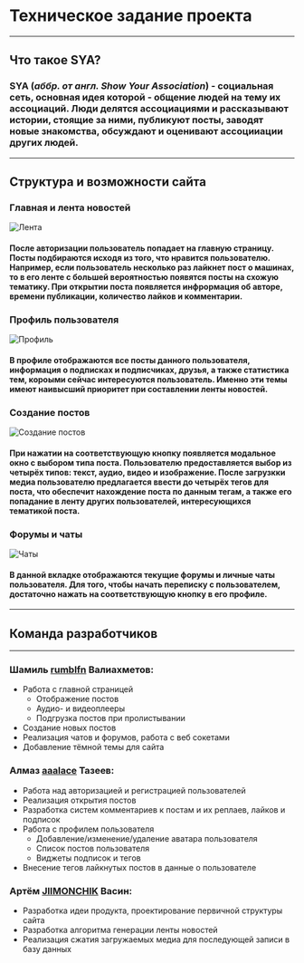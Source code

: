 # Техническое задание проекта
____
## Что такое SYA?
### **SYA** (*аббр. от англ. Show Your Association*) - социальная сеть, основная идея которой - общение людей на тему их ассоциаций. Люди делятся ассоциациями и рассказывают истории, стоящие за ними, публикуют посты, заводят новые знакомства, обсуждают и оценивают ассоцииации других людей.
____
## Структура и возможности сайта

### Главная и лента новостей
![Лента](https://github.com/aaalace/web_YLProject/blob/screens/screen/SYA%20-%20Google%20Chrome%2003.05.2022%2020_57_54%20(2).png)
#### После авторизации пользователь попадает на главную страницу. Посты подбираются исходя из того, что нравится пользователю. Например, если пользователь несколько раз лайкнет пост о машинах, то в его ленте с большей вероятностью появятся посты на схожую тематику. При открытии поста появляется инфрормация об авторе, времени публикации, количество лайков и комментарии.
### Профиль пользователя
![Профиль](https://github.com/aaalace/web_YLProject/blob/screens/screen/SYA%20-%20Google%20Chrome%2003.05.2022%2020_58_55%20(2).png)
#### В профиле отображаются все посты данного пользователя, информация о подписках и подписчиках, друзья, а также статистика тем, короыми сейчас интересуются пользователь. Именно эти темы имеют наивысший приоритет при составлении ленты новостей. 
### Создание постов
![Создание постов](https://github.com/aaalace/web_YLProject/blob/screens/screen/SYA%20-%20Google%20Chrome%2003.05.2022%2020_59_03%20(2).png)
#### При нажатии на соответствующую кнопку появляется модальное окно с выбором типа поста. Пользователю предоставляется выбор из четырёх типов: текст, аудио, видео и изображение. После загрузкки медиа пользователю предлагается ввести до четырёх тегов для поста, что обеспечит нахождение поста по данным тегам, а также его попадание в ленту других пользователей, интересующихся тематикой поста.
### Форумы и чаты
![Чаты](https://github.com/aaalace/web_YLProject/blob/screens/screen/SYA%20-%20Google%20Chrome%2003.05.2022%2021_09_07%20(2).png)
#### В данной вкладке отображаются текущие форумы и личные чаты пользователя. Для того, чтобы начать переписку с пользователем, достаточно нажать на соответствующую кнопку в его профиле.
____
## Команда разработчиков
____
### Шамиль [rumblfn](https://github.com/rumblfn) Валиахметов:
- Работа с главной страницей
    - Отображение постов
    - Аудио- и видеоплееры
    - Подгрузка постов при пролистывании
- Создание новых постов
- Реализация чатов и форумов, работа с веб сокетами
- Добавление тёмной темы для сайта
### Алмаз [aaalace](https://github.com/aaalace) Тазеев:
- Работа над авторизацией и регистрацией пользователей
- Реализация открытия постов
- Разработка систем комментариев к постам и их реплаев, лайков и подписок
- Работа с профилем пользователя
    - Добавление/изменение/удаление аватара пользователя
    - Список постов пользователя
    - Виджеты подписок и тегов
- Внесение тегов лайкнутых постов в данные о пользователе
### Артём [JIIMONCHIK](https://github.com/JIIMONCHIK) Васин:
- Разработка идеи продукта, проектирование первичной структуры сайта
- Разработка алгоритма генерации ленты новостей
- Реализация сжатия загружаемых медиа для последующей записи в базу данных

